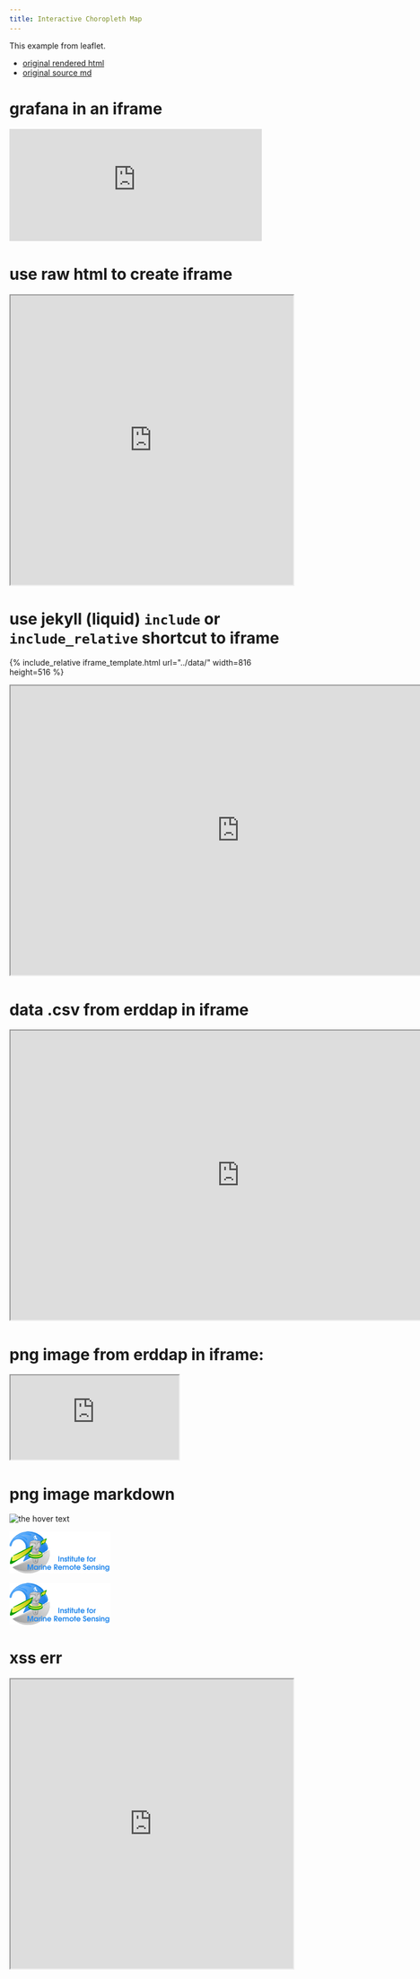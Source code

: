 ```yaml
---
title: Interactive Choropleth Map
---
```


This example from leaflet. 
* [original rendered html](https://leafletjs.com/examples/choropleth/)
* [original source md](https://github.com/Leaflet/Leaflet/blob/master/docs/examples/choropleth/index.md)



# grafana in an iframe
<iframe src="http://grafana.marine.usf.edu:3000/dashboard-solo/db/fl_keys_dash?orgId=2&panelId=3&from=1475611938029&to=1538683938030&var-product=chlor_a&var-roi=fgbnms&var-weeks_ago=4&var-weeks_ago=3&var-weeks_ago=2&var-weeks_ago=1&var-weeks_ago=0&var-area=carbon&var-station=08030500&var-station=08041780" width="450" height="200" frameborder="0"></iframe>


# use raw html to create iframe

<iframe src='https://github.com/USF-IMARS/condition-reports/blob/master/data/imars-logo.gif'
	width='100%'
	height='516'>
</iframe>


# use jekyll (liquid) `include` or `include_relative` shortcut to iframe
 
{% include_relative iframe_template.html url="../data/" width=816 height=516 %}


<iframe src='https://leafletjs.com/examples/choropleth/example.html'
	width='816'
	height='516'>
</iframe>

# data .csv from erddap in iframe 

<iframe src='http://imars-physalis.marine.usf.edu:8080/erddap/tabledap/cwwcNDBCMet.csv?station%2Clongitude%2Clatitude%2Ctime%2Cwd%2Cwspd%2Cgst%2Cwvht%2Cdpd%2Capd%2Cmwd%2Cbar%2Catmp%2Cwtmp%2Cdewp%2Cvis%2Cptdy%2Ctide%2Cwspu%2Cwspv&longitude%3E=-82.733&longitude%3C=-80.49&latitude%3E=24.6&latitude%3C=25.254&time%3E=2018-04-01&time%3C=2018-10-04T17%3A00%3A00Z'
	width='816'
	height='516'>
</iframe>

# png image from erddap in iframe:

<iframe src='https://coastwatch.pfeg.noaa.gov/erddap/tabledap/cwwcNDBCMet.png?longitude%2Clatitude%2Cwd&time%3E=2018-09-28T00%3A00%3A00Z&time%3C=2018-10-05T00%3A00%3A00Z&longitude%3E=-156&longitude%3C=-50&latitude%3E=-16&latitude%3C=90&.draw=markers&.marker=5%7C5&.color=0x000000&.colorBar=%7C%7C%7C%7C%7C&.land=under&.bgColor=0xffccccff'></iframe>

# png image markdown

![the hover text]( http://imars-physalis.marine.usf.edu:8080/erddap/tabledap/cwwcNDBCMet.transparentPng?longitude,latitude,wd&time%3E=2018-09-28T00%3A00%3A00Z&time%3C=2018-10-05T00%3A00%3A00Z&longitude%3E=-156&longitude%3C=-50&latitude%3E=-16&latitude%3C=90&.draw=markers&.marker=5%7C5&.color=0x000000&.colorBar=%7C%7C%7C%7C%7C&.bgColor=0xffccccff )

![other hover text]( /data/imars-logo.gif )

![other other hover](https://github.com/USF-IMARS/condition-reports/blob/master/data/imars-logo.gif)

# xss err
<iframe src='https://github.com/USF-IMARS/condition-reports'
	width='100%'
	height='516'>
</iframe>
